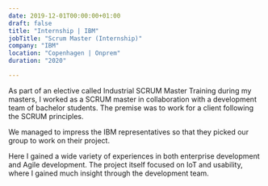 ```yaml
---
date: 2019-12-01T00:00:00+01:00
draft: false
title: "Internship | IBM"
jobTitle: "Scrum Master (Internship)"
company: "IBM"
location: "Copenhagen | Onprem"
duration: "2020"

---
```

As part of an elective called Industrial SCRUM Master Training during my masters, I worked as a SCRUM master in collaboration with a development team of bachelor students. The premise was to work for a client following the SCRUM principles.

We managed to impress the IBM representatives so that they picked our group to work on their project.

Here I gained a wide variety of experiences in both enterprise development and Agile development. The project itself focused on IoT and usability, where I gained much insight through the development team.